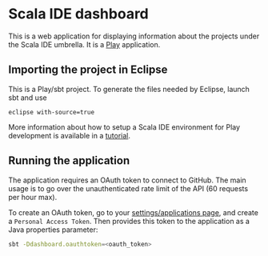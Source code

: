 Scala IDE dashboard
===================

This is a web application for displaying information about the projects under the Scala IDE umbrella.
It is a [Play](http://www.playframework.com/) application.

Importing the project in Eclipse
--------------------------------

This is a Play/sbt project. To generate the files needed by Eclipse, launch sbt and use

```
eclipse with-source=true
```

More information about how to setup a Scala IDE environment for Play development is available in a [tutorial](http://scala-ide.org/docs/tutorials/play/index.html).

Running the application
-----------------------

The application requires an OAuth token to connect to GitHub. The main usage is to go over the unauthenticated rate limit of the API (60 requests per hour max).

To create an OAuth token, go to your [settings/applications page](https://github.com/settings/applications), and create a `Personal Access Token`. Then provides this token to the application as a Java properties parameter:

```bash
sbt -Ddashboard.oauthtoken=<oauth_token>
```
